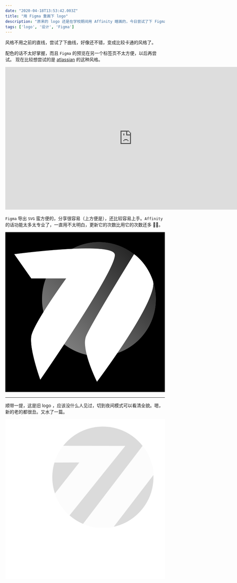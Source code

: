```yaml
---
date: "2020-04-18T13:53:42.003Z"
title: "用 Figma 重画下 logo"
description: "原来的 logo 还是在学校期间用 Affinity 瞎画的，今日尝试了下 Figma  还不错，不过依旧还是瞎画 👩‍🎨"
tags: ['logo', '设计', 'Figma']
---
```


风格不用之前的直线，尝试了下曲线，好像还不错，变成比较卡通的风格了。

配色的话不太好掌握，而且 `Figma` 的预览在另一个标签页不太方便，以后再尝试。
现在比较想尝试的是 [atlassian](https://atlassian.design/guidelines/brand/logos) 的这种风格。

<iframe style="border: none;" width="800" height="450" src="https://www.figma.com/embed?embed_host=share&url=https%3A%2F%2Fwww.figma.com%2Ffile%2FXiFfdCgH4smxjxQJjTUCZ9%2F7inLogo%3Fnode-id%3D0%253A1" allowfullscreen></iframe>

`Figma` 导出 `SVG` 蛮方便的，分享很容易（上方便是），还比较容易上手。`Affinity` 的话功能太多太专业了，一直用不太明白，更新它的次数比用它的次数还多 🤦‍♂️。

![7in logo](./7in.svg)

---

顺带一提，这是旧 logo ，应该没什么人见过，切到夜间模式可以看清全貌。嗯，新的老的都很丑。又水了一篇。

![logo](./final0.png)